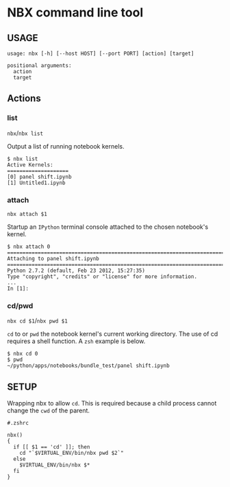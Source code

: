 NBX command line tool
====================

## USAGE

```
usage: nbx [-h] [--host HOST] [--port PORT] [action] [target]

positional arguments:
  action
  target
```

## Actions

### list

`nbx`/`nbx list`

Output a list of running notebook kernels. 

```
$ nbx list
Active Kernels:
====================
[0] panel shift.ipynb
[1] Untitled1.ipynb
```

### attach

`nbx attach $1`

Startup an `IPython` terminal console attached to the chosen notebook's kernel.

```
$ nbx attach 0
================================================================================
Attaching to panel shift.ipynb
================================================================================
Python 2.7.2 (default, Feb 23 2012, 15:27:35)
Type "copyright", "credits" or "license" for more information.
...
In [1]:
```

### cd/pwd

`nbx cd $1`/`nbx pwd $1`

`cd` to or `pwd` the notebook kernel's current working directory. The use of cd requires a shell function. A `zsh` example is below.

```
$ nbx cd 0
$ pwd
~/python/apps/notebooks/bundle_test/panel shift.ipynb
```

## SETUP

Wrapping nbx to allow `cd`. This is required because a child process cannot change the `cwd` of the parent.

```
#.zshrc

nbx()
{
  if [[ $1 == 'cd' ]]; then
    cd "`$VIRTUAL_ENV/bin/nbx pwd $2`"
  else
    $VIRTUAL_ENV/bin/nbx $*
  fi
}
```
